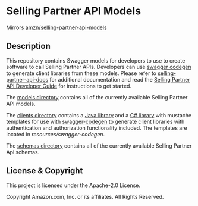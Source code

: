 # Selling Partner API Models

Mirrors [amzn/selling-partner-api-models](https://github.com/amzn/selling-partner-api-models)

## Description

This repository contains Swagger models for developers to use to create software to call Selling Partner APIs. Developers can use [swagger codegen](https://github.com/swagger-api/swagger-codegen) to generate client libraries from these models. Please refer to [selling-partner-api-docs](https://github.com/amzn/selling-partner-api-docs) for additional documentation and read the [Selling Partner API Developer Guide](https://github.com/amzn/selling-partner-api-docs/blob/main/guides/en-US/developer-guide/SellingPartnerApiDeveloperGuide.md) for instructions to get started.

The [models directory](https://github.com/amzn/selling-partner-api-models/tree/main/models) contains all of the currently available Selling Partner API models.

The [clients directory](https://github.com/amzn/selling-partner-api-models/tree/main/clients) contains a [Java library](https://github.com/amzn/selling-partner-api-models/tree/main/clients/sellingpartner-api-aa-java) and a [C# library](https://github.com/amzn/selling-partner-api-models/tree/main/clients/sellingpartner-api-aa-csharp) with mustache templates for use with [swagger-codegen](https://swagger.io/tools/swagger-codegen/) to generate client libraries with authentication and authorization functionality included. The templates are located in *resources/swagger-codegen*.

The [schemas directory](https://github.com/amzn/selling-partner-api-models/tree/main/schemas) contains all of the currently available Selling Partner Api schemas.

## License & Copyright

This project is licensed under the Apache-2.0 License.

Copyright Amazon.com, Inc. or its affiliates. All Rights Reserved.
